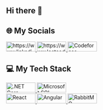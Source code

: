 ## Hi there 👋
## 🌐 My Socials
<a href="https://www.linkedin.com/in/mehmet-ali-meşe-5a6851293">
  <img src="https://img.shields.io/badge/linkedin-%230077B5.svg?&style=for-the-badge&logo=linkedin&logoColor=white"  alt="https://www.linkedin.com/in/mehmet-ali-meşe-5a6851293" width="80" height="27"/>
</a>
<a href="https://www.leetcode.com/u/mehalimes">
  <img src="https://img.shields.io/badge/-LeetCode-ff8c00?style=for-the-badge&labelColor=ff8c00&logo=LeetCode&logoColor=white"  alt="https://www.leetcode.com/u/mehalimes" width="80" height="27"/>
</a>

<a href="https://codeforces.com/profile/mehalimes">
  <img src="https://img.shields.io/badge/-Codeforces-1F8ACB?style=for-the-badge&labelColor=1F8ACB&logo=Codeforces&logoColor=white" alt="Codeforces" width="80" height="27"/>
</a>

## 💻 My Tech Stack
<a href="https://dotnet.microsoft.com/">
  <img src="https://img.shields.io/badge/-.NET_Core-512BD4?style=for-the-badge&labelColor=512BD4&logo=.net&logoColor=white" alt=".NET Core" width="80" height="27"/>
</a>

<a href="https://www.microsoft.com/en-us/sql-server">
  <img src="https://img.shields.io/badge/-SQL%20Server-CC2927?style=for-the-badge&labelColor=CC2927&logo=Microsoft%20SQL%20Server&logoColor=white" alt="Microsoft SQL Server" width="80" height="27"/>
</a>

<br/>

<a href="https://reactjs.org/">
  <img src="https://img.shields.io/badge/-React-61DAFB?style=for-the-badge&labelColor=61DAFB&logo=React&logoColor=white" alt="React" width="80" height="27"/>
</a>

<a href="https://angular.io/">
  <img src="https://img.shields.io/badge/-Angular-E23237?style=for-the-badge&labelColor=E23237&logo=Angular&logoColor=white" alt="Angular" width="80" height="27"/>
</a>
<a href="https://www.rabbitmq.com/">
  <img src="https://img.shields.io/badge/-RabbitMQ-FF6600?style=for-the-badge&labelColor=FF6600&logo=rabbitmq&logoColor=white" alt="RabbitMQ" width="80" height="27"/>
</a>






<!--
**mehalimes/mehalimes** is a ✨ _special_ ✨ repository because its `README.md` (this file) appears on your GitHub profile.

Here are some ideas to get you started:

- 🔭 I’m currently working on ...
- 🌱 I’m currently learning ...
- 👯 I’m looking to collaborate on ...
- 🤔 I’m looking for help with ...
- 💬 Ask me about ...
- 📫 How to reach me: ...
- 😄 Pronouns: ...
- ⚡ Fun fact: ...
-->
